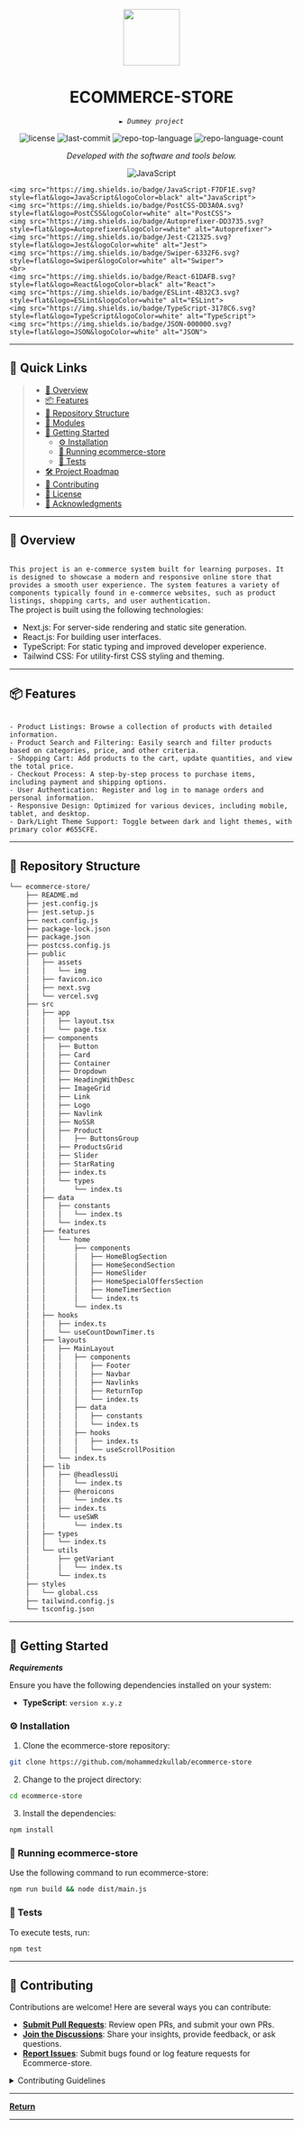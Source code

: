 <p align="center">
  <img src="https://cdn-icons-png.flaticon.com/512/6295/6295417.png" width="100" />
</p>
<p align="center">
    <h1 align="center">ECOMMERCE-STORE</h1>
</p>
<p align="center">
    <em><code>► Dummey project</code></em>
</p>
<p align="center">
	<img src="https://img.shields.io/github/license/mohammedzkullab/ecommerce-store?style=flat&color=0080ff" alt="license">
	<img src="https://img.shields.io/github/last-commit/mohammedzkullab/ecommerce-store?style=flat&logo=git&logoColor=white&color=0080ff" alt="last-commit">
	<img src="https://img.shields.io/github/languages/top/mohammedzkullab/ecommerce-store?style=flat&color=0080ff" alt="repo-top-language">
	<img src="https://img.shields.io/github/languages/count/mohammedzkullab/ecommerce-store?style=flat&color=0080ff" alt="repo-language-count">
<p>
<p align="center">
		<em>Developed with the software and tools below.</em>
</p>
<p align="center">
<img src="https://img.shields.io/badge/NextJs-F7DF1E.svg?style=flat&logoColor=white" alt="JavaScript">

    <img src="https://img.shields.io/badge/JavaScript-F7DF1E.svg?style=flat&logo=JavaScript&logoColor=black" alt="JavaScript">
    <img src="https://img.shields.io/badge/PostCSS-DD3A0A.svg?style=flat&logo=PostCSS&logoColor=white" alt="PostCSS">
    <img src="https://img.shields.io/badge/Autoprefixer-DD3735.svg?style=flat&logo=Autoprefixer&logoColor=white" alt="Autoprefixer">
    <img src="https://img.shields.io/badge/Jest-C21325.svg?style=flat&logo=Jest&logoColor=white" alt="Jest">
    <img src="https://img.shields.io/badge/Swiper-6332F6.svg?style=flat&logo=Swiper&logoColor=white" alt="Swiper">
    <br>
    <img src="https://img.shields.io/badge/React-61DAFB.svg?style=flat&logo=React&logoColor=black" alt="React">
    <img src="https://img.shields.io/badge/ESLint-4B32C3.svg?style=flat&logo=ESLint&logoColor=white" alt="ESLint">
    <img src="https://img.shields.io/badge/TypeScript-3178C6.svg?style=flat&logo=TypeScript&logoColor=white" alt="TypeScript">
    <img src="https://img.shields.io/badge/JSON-000000.svg?style=flat&logo=JSON&logoColor=white" alt="JSON">

</p>
<hr>

## 🔗 Quick Links

> - [📍 Overview](#-overview)
> - [📦 Features](#-features)
> - [📂 Repository Structure](#-repository-structure)
> - [🧩 Modules](#-modules)
> - [🚀 Getting Started](#-getting-started)
>   - [⚙️ Installation](#️-installation)
>   - [🤖 Running ecommerce-store](#-running-ecommerce-store)
>   - [🧪 Tests](#-tests)
> - [🛠 Project Roadmap](#-project-roadmap)
> - [🤝 Contributing](#-contributing)
> - [📄 License](#-license)
> - [👏 Acknowledgments](#-acknowledgments)

---

## 📍 Overview

<code>
This project is an e-commerce system built for learning purposes. It is designed to showcase a modern and responsive online store that provides a smooth user experience. The system features a variety of components typically found in e-commerce websites, such as product listings, shopping carts, and user authentication.
</code>
The project is built using the following technologies:
<br/>

- Next.js: For server-side rendering and static site generation.
- React.js: For building user interfaces.
- TypeScript: For static typing and improved developer experience.
- Tailwind CSS: For utility-first CSS styling and theming.

---

## 📦 Features

<code>
- Product Listings: Browse a collection of products with detailed information.
- Product Search and Filtering: Easily search and filter products based on categories, price, and other criteria.
- Shopping Cart: Add products to the cart, update quantities, and view the total price.
- Checkout Process: A step-by-step process to purchase items, including payment and shipping options.
- User Authentication: Register and log in to manage orders and personal information.
- Responsive Design: Optimized for various devices, including mobile, tablet, and desktop.
- Dark/Light Theme Support: Toggle between dark and light themes, with primary color #655CFE.
</code>

---

## 📂 Repository Structure

```sh
└── ecommerce-store/
    ├── README.md
    ├── jest.config.js
    ├── jest.setup.js
    ├── next.config.js
    ├── package-lock.json
    ├── package.json
    ├── postcss.config.js
    ├── public
    │   ├── assets
    │   │   └── img
    │   ├── favicon.ico
    │   ├── next.svg
    │   └── vercel.svg
    ├── src
    │   ├── app
    │   │   ├── layout.tsx
    │   │   └── page.tsx
    │   ├── components
    │   │   ├── Button
    │   │   ├── Card
    │   │   ├── Container
    │   │   ├── Dropdown
    │   │   ├── HeadingWithDesc
    │   │   ├── ImageGrid
    │   │   ├── Link
    │   │   ├── Logo
    │   │   ├── Navlink
    │   │   ├── NoSSR
    │   │   ├── Product
    │   │   │   ├── ButtonsGroup
    │   │   ├── ProductsGrid
    │   │   ├── Slider
    │   │   ├── StarRating
    │   │   ├── index.ts
    │   │   └── types
    │   │       └── index.ts
    │   ├── data
    │   │   ├── constants
    │   │   │   └── index.ts
    │   │   └── index.ts
    │   ├── features
    │   │   └── home
    │   │       ├── components
    │   │       │   ├── HomeBlogSection
    │   │       │   ├── HomeSecondSection
    │   │       │   ├── HomeSlider
    │   │       │   ├── HomeSpecialOffersSection
    │   │       │   ├── HomeTimerSection
    │   │       │   └── index.ts
    │   │       └── index.ts
    │   ├── hooks
    │   │   ├── index.ts
    │   │   └── useCountDownTimer.ts
    │   ├── layouts
    │   │   ├── MainLayout
    │   │   │   ├── components
    │   │   │   │   ├── Footer
    │   │   │   │   ├── Navbar
    │   │   │   │   ├── Navlinks
    │   │   │   │   ├── ReturnTop
    │   │   │   │   └── index.ts
    │   │   │   ├── data
    │   │   │   │   ├── constants
    │   │   │   │   └── index.ts
    │   │   │   ├── hooks
    │   │   │   │   ├── index.ts
    │   │   │   │   └── useScrollPosition
    │   │   └── index.ts
    │   ├── lib
    │   │   ├── @headlessUi
    │   │   │   └── index.ts
    │   │   ├── @heroicons
    │   │   │   └── index.ts
    │   │   ├── index.ts
    │   │   └── useSWR
    │   │       └── index.ts
    │   ├── types
    │   │   └── index.ts
    │   └── utils
    │       ├── getVariant
    │       │   └── index.ts
    │       └── index.ts
    ├── styles
    │   └── global.css
    ├── tailwind.config.js
    └── tsconfig.json
```

---

## 🚀 Getting Started

**_Requirements_**

Ensure you have the following dependencies installed on your system:

- **TypeScript**: `version x.y.z`

### ⚙️ Installation

1. Clone the ecommerce-store repository:

```sh
git clone https://github.com/mohammedzkullab/ecommerce-store
```

2. Change to the project directory:

```sh
cd ecommerce-store
```

3. Install the dependencies:

```sh
npm install
```

### 🤖 Running ecommerce-store

Use the following command to run ecommerce-store:

```sh
npm run build && node dist/main.js
```

### 🧪 Tests

To execute tests, run:

```sh
npm test
```

---

## 🤝 Contributing

Contributions are welcome! Here are several ways you can contribute:

- **[Submit Pull Requests](https://github.com/mohammedzkullab/ecommerce-store/blob/main/CONTRIBUTING.md)**: Review open PRs, and submit your own PRs.
- **[Join the Discussions](https://github.com/mohammedzkullab/ecommerce-store/discussions)**: Share your insights, provide feedback, or ask questions.
- **[Report Issues](https://github.com/mohammedzkullab/ecommerce-store/issues)**: Submit bugs found or log feature requests for Ecommerce-store.

<details closed>
    <summary>Contributing Guidelines</summary>

1. **Fork the Repository**: Start by forking the project repository to your GitHub account.
2. **Clone Locally**: Clone the forked repository to your local machine using a Git client.
   ```sh
   git clone https://github.com/mohammedzkullab/ecommerce-store
   ```
3. **Create a New Branch**: Always work on a new branch, giving it a descriptive name.
   ```sh
   git checkout -b new-feature-x
   ```
4. **Make Your Changes**: Develop and test your changes locally.
5. **Commit Your Changes**: Commit with a clear message describing your updates.
   ```sh
   git commit -m 'Implemented new feature x.'
   ```
6. **Push to GitHub**: Push the changes to your forked repository.
   ```sh
   git push origin new-feature-x
   ```
7. **Submit a Pull Request**: Create a PR against the original project repository. Clearly describe the changes and their motivations.

Once your PR is reviewed and approved, it will be merged into the main branch.

</details>

---

[**Return**](#-quick-links)

---
